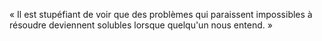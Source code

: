 ﻿« Il est stupéfiant de voir que des problèmes qui paraissent impossibles à résoudre deviennent solubles lorsque quelqu'un nous entend. »
